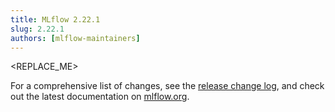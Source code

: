 ```yaml
---
title: MLflow 2.22.1
slug: 2.22.1
authors: [mlflow-maintainers]
---
```


<REPLACE_ME>

For a comprehensive list of changes, see the [release change log](https://github.com/mlflow/mlflow/releases/tag/v2.22.1), and check out the latest documentation on [mlflow.org](http://mlflow.org/).
